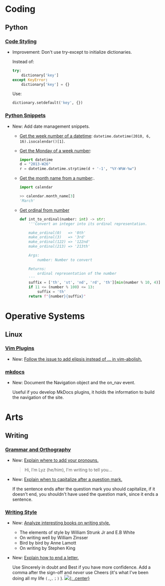# Coding

## Python

### [Code Styling](python_code_styling.md)

* Improvement: Don't use try-except to initialize dictionaries.

    Instead of:

    ```python
    try:
        dictionary['key']
    except KeyError:
        dictionary['key'] = {}
    ```

    Use:

    ```python
    dictionary.setdefault('key', {})
    ```

### [Python Snippets](python_snippets.md)

* New: Add date management snippets.

    * [Get the week number of
        a datetime](python_snippets.md#get-the-week-number-of-a-datetime):
        `datetime.datetime(2010, 6, 16).isocalendar()[1]`.

    * [Get the Monday of a week
        number](python_snippets.md#get-the-monday-of-a-week-number):

      ```python
      import datetime
      d = "2013-W26"
      r = datetime.datetime.strptime(d + '-1', "%Y-W%W-%w")
      ```

    * [Get the month name from
        a number](python_snippets.md#get-the-month-name-from-a-number):.

      ```python
      import calendar

      >> calendar.month_name[3]
      'March'
      ```
    * [Get ordinal from number](python_snippets.md#get-ordinal-from-number)

      ```python
      def int_to_ordinal(number: int) -> str:
          '''Convert an integer into its ordinal representation.

          make_ordinal(0)   => '0th'
          make_ordinal(3)   => '3rd'
          make_ordinal(122) => '122nd'
          make_ordinal(213) => '213th'

          Args:
              number: Number to convert

          Returns:
              ordinal representation of the number
          '''
          suffix = ['th', 'st', 'nd', 'rd', 'th'][min(number % 10, 4)]
          if 11 <= (number % 100) <= 13:
              suffix = 'th'
          return f"{number}{suffix}"
      ```

# Operative Systems

## Linux

### [Vim Plugins](vim_plugins.md)

* New: [Follow the issue to add elipsis instead of ... in vim-abolish.](vim_plugins.md#issues)

### [mkdocs](mkdocs.md)

* New: Document the Navigation object and the on_nav event.

    Useful if you develop MkDocs plugins, it holds the information to build
    the navigation of the site.

# Arts

## Writing

### [Grammar and Orthography](orthography.md)

* New: [Explain where to add your pronouns.](orthography.md#where-to-add-your-pronouns)

    > Hi, I’m Lyz (he/him), I'm writing to tell you…

* New: [Explain when to capitalize after a question mark.](orthography.md#when-to-capitalize-after-a-question-mark)

    If the sentence ends after the question mark you should capitalize, if
    it
    doesn't end, you shouldn't have used the question mark, since it ends
    a sentence.

### [Writing Style](writing_style.md)

* New: [Analyze interesting books on writing style.](writing_style.md#writing-style-books)

    * The elements of style by William Strunk Jr and E.B White
    * On writing well by William Zinsser
    * Bird by bird by Anne Lamott
    * On writing by Stephen King

* New: [Explain how to end a letter.](writing_style.md#how-to-end-a-letter)

    Use Sincerely in doubt and Best if you have more confidence. Add a comma
    after the sign-off and *never* use Cheers (it's what I've been doing all
    my life `(◞‸◟；)` ).
[![](not-by-ai.svg){: .center}](https://notbyai.fyi)
